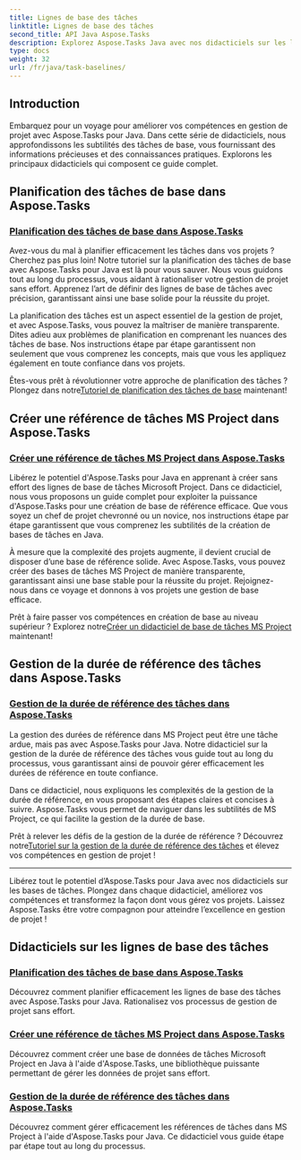 ```yaml
---
title: Lignes de base des tâches
linktitle: Lignes de base des tâches
second_title: API Java Aspose.Tasks
description: Explorez Aspose.Tasks Java avec nos didacticiels sur les lignes de base des tâches. Rationalisez la planification des tâches, créez des références de tâches MS Project et maîtrisez la gestion de la durée de référence.
type: docs
weight: 32
url: /fr/java/task-baselines/
---
```

## Introduction
Embarquez pour un voyage pour améliorer vos compétences en gestion de projet avec Aspose.Tasks pour Java. Dans cette série de didacticiels, nous approfondissons les subtilités des tâches de base, vous fournissant des informations précieuses et des connaissances pratiques. Explorons les principaux didacticiels qui composent ce guide complet.

## Planification des tâches de base dans Aspose.Tasks

### [Planification des tâches de base dans Aspose.Tasks](./baseline-task-scheduling/)

Avez-vous du mal à planifier efficacement les tâches dans vos projets ? Cherchez pas plus loin! Notre tutoriel sur la planification des tâches de base avec Aspose.Tasks pour Java est là pour vous sauver. Nous vous guidons tout au long du processus, vous aidant à rationaliser votre gestion de projet sans effort. Apprenez l’art de définir des lignes de base de tâches avec précision, garantissant ainsi une base solide pour la réussite du projet.

La planification des tâches est un aspect essentiel de la gestion de projet, et avec Aspose.Tasks, vous pouvez la maîtriser de manière transparente. Dites adieu aux problèmes de planification en comprenant les nuances des tâches de base. Nos instructions étape par étape garantissent non seulement que vous comprenez les concepts, mais que vous les appliquez également en toute confiance dans vos projets.

 Êtes-vous prêt à révolutionner votre approche de planification des tâches ? Plongez dans notre[Tutoriel de planification des tâches de base](./baseline-task-scheduling/) maintenant!

## Créer une référence de tâches MS Project dans Aspose.Tasks

### [Créer une référence de tâches MS Project dans Aspose.Tasks](./create-task-baseline/)

Libérez le potentiel d'Aspose.Tasks pour Java en apprenant à créer sans effort des lignes de base de tâches Microsoft Project. Dans ce didacticiel, nous vous proposons un guide complet pour exploiter la puissance d'Aspose.Tasks pour une création de base de référence efficace. Que vous soyez un chef de projet chevronné ou un novice, nos instructions étape par étape garantissent que vous comprenez les subtilités de la création de bases de tâches en Java.

À mesure que la complexité des projets augmente, il devient crucial de disposer d’une base de référence solide. Avec Aspose.Tasks, vous pouvez créer des bases de tâches MS Project de manière transparente, garantissant ainsi une base stable pour la réussite du projet. Rejoignez-nous dans ce voyage et donnons à vos projets une gestion de base efficace.

 Prêt à faire passer vos compétences en création de base au niveau supérieur ? Explorez notre[Créer un didacticiel de base de tâches MS Project](./create-task-baseline/) maintenant!

## Gestion de la durée de référence des tâches dans Aspose.Tasks

### [Gestion de la durée de référence des tâches dans Aspose.Tasks](./task-baseline-duration/)

La gestion des durées de référence dans MS Project peut être une tâche ardue, mais pas avec Aspose.Tasks pour Java. Notre didacticiel sur la gestion de la durée de référence des tâches vous guide tout au long du processus, vous garantissant ainsi de pouvoir gérer efficacement les durées de référence en toute confiance.

Dans ce didacticiel, nous expliquons les complexités de la gestion de la durée de référence, en vous proposant des étapes claires et concises à suivre. Aspose.Tasks vous permet de naviguer dans les subtilités de MS Project, ce qui facilite la gestion de la durée de base.

 Prêt à relever les défis de la gestion de la durée de référence ? Découvrez notre[Tutoriel sur la gestion de la durée de référence des tâches](./task-baseline-duration/) et élevez vos compétences en gestion de projet !

---

Libérez tout le potentiel d’Aspose.Tasks pour Java avec nos didacticiels sur les bases de tâches. Plongez dans chaque didacticiel, améliorez vos compétences et transformez la façon dont vous gérez vos projets. Laissez Aspose.Tasks être votre compagnon pour atteindre l’excellence en gestion de projet !

## Didacticiels sur les lignes de base des tâches
### [Planification des tâches de base dans Aspose.Tasks](./baseline-task-scheduling/)
Découvrez comment planifier efficacement les lignes de base des tâches avec Aspose.Tasks pour Java. Rationalisez vos processus de gestion de projet sans effort.
### [Créer une référence de tâches MS Project dans Aspose.Tasks](./create-task-baseline/)
Découvrez comment créer une base de données de tâches Microsoft Project en Java à l'aide d'Aspose.Tasks, une bibliothèque puissante permettant de gérer les données de projet sans effort.
### [Gestion de la durée de référence des tâches dans Aspose.Tasks](./task-baseline-duration/)
Découvrez comment gérer efficacement les références de tâches dans MS Project à l'aide d'Aspose.Tasks pour Java. Ce didacticiel vous guide étape par étape tout au long du processus.